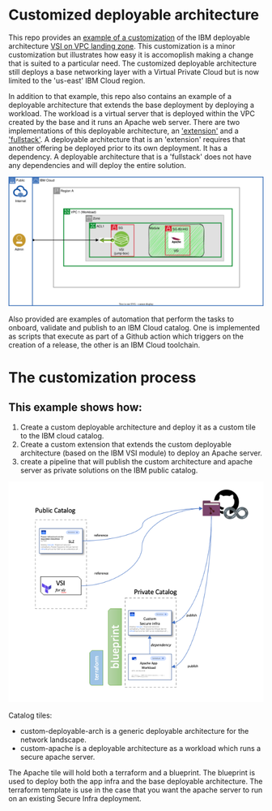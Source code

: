 # Customized deployable architecture

This repo provides an [example of a customization](./solutions/custom-slz) of the IBM deployable architecture [VSI on VPC landing zone](https://cloud.ibm.com/catalog/architecture/deploy-arch-ibm-slz-vsi-ef663980-4c71-4fac-af4f-4a510a9bcf68-global).  This customization is a minor customization but illustrates how easy it is accomoplish making a change that is suited to a particular need.  The customized deployable architecture still deploys a base networking layer with a Virtual Private Cloud but is now limited to the 'us-east' IBM Cloud region.   

In addition to that example, this repo also contains an example of a deployable architecture that extends the base deployment by deploying a workload.  The workload is a virtual server that is deployed within the VPC created by the base and it runs an Apache web server.  There are two implementations of this deployable architecture, an ['extension'](./solutions/apache-workload/extension/) and a ['fullstack'](./solutions/apache-workload/fullstack/).  A deployable architecture that is an 'extension' requires that another offering be deployed prior to its own deployment.  It has a dependency.   A deployable architecture that is a 'fullstack' does not have any dependencies and will deploy the entire solution.

![Custom topology](/images/baby-slz.svg)

Also provided are examples of automation that perform the tasks to onboard, validate and publish to an IBM Cloud catalog.  One is implemented as scripts that execute as part of a Github action which triggers on the creation of a release, the other is an IBM Cloud toolchain.

# The customization process
## This example shows how:  


1. Create a custom deployable architecture and deploy it as a custom tile to the IBM cloud catalog.
1. Create a custom extension that extends the custom deployable architecture (based on the IBM VSI module) to deploy an Apache server.
1. create a pipeline that will publish the custom architecture and apache server as private solutions on the IBM public catalog.

![CustomTile](/images/custom-tile.png)


Catalog tiles:

* custom-deployable-arch is a generic deployable architecture for the network landscape.
* custom-apache is a deployable architecture as a workload which runs a secure apache server.

The Apache tile will hold both a terraform and a blueprint.  The blueprint is used to deploy both the app infra and the base deployable architecture.  The terraform template is use in the case that you want the apache server to run on an existing Secure Infra deployment.
